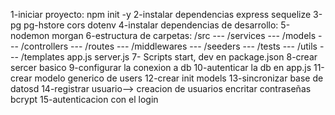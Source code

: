 1-iniciar proyecto: npm init -y
2-instalar dependencias express sequelize 3-pg pg-hstore cors dotenv
4-instalar dependencias de desarrollo: 5-nodemon morgan
6-estructura de carpetas:
/src
--- /services
--- /models
--- /controllers
--- /routes
--- /middlewares
--- /seeders
--- /tests
--- /utils
--- /templates
app.js
server.js
7- Scripts start, dev en package.json
8-crear sercer basico
9-configurar la conexion a db
10-autenticar la db en app.js
11-crear modelo generico de users
12-crear init models
13-sincronizar base de datosd
14-registrar usuario--> creacion de usuarios
encritar contraseñas
bcrypt
15-autenticacion con el login
